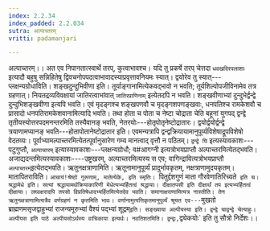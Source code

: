 ```yaml
---
index: 2.2.34
index_padded: 2.2.034
sutra: अल्पाच्तरम्
vritti: padamanjari

---
```

अल्पाच्तरम्।। अत एव निपानतात्स्वार्थे तरप्, कुत्वाभावश्च। यदि तु प्रकर्षे तरप् चेत्तदा `धवखदिरपलाशाः` इत्यादौ बहुषु सन्निहितेषु द्विवचनोपपदत्वाभावादस्याप्रवृत्तावनियमः स्यात्। द्वयोरेव तु स्यात्---प्लक्षन्यग्रोधाविति। शङ्खदुन्दुभिवीणा इति। तूर्याङ्गानामित्येकवद्भावो न भवति; तूर्यशिल्पोपजीविनामेव तत्र ग्रहणात्। नियतद्रव्यविवक्षायां जातिरत्वाभांवात् `जातिरप्राणिनाम्` इत्येतदपि न भवति। शङ्खवीणाभ्यां दुन्दुभेर्द्वन्द्वे दुन्दुभिशङ्खवीणा इत्यपि भवति। एवं मृदङ्गश्च शङ्खपणवौ च मृदङ्गशपणङ्खवाः, धनपतिश्च रामकेशवौ च प्रासादो धनपतिरामकेशवानामित्यादि भवति। तथा होता च पोता च नेष्टा चोद्राता चेति बहूनां युगपद् द्वन्द्वे तृतीयस्योत्तरपदमनन्तरमिति तस्यैवानङ् भवति, नेतरयोः---होतृपोतृनेष्टोद्रातारः। द्वयोर्द्वयोर्द्वन्द्वे त्रयाणामप्यानङ् भवति---होतापोतानेष्टोद्रातार इति। एवमन्यत्रापि द्वन्द्वक्रियायामानुपूर्व्यविशेषाद्रूपविशेषो वेदतव्यः। पूर्वाभ्यामल्पाच्तरमित्येतत्पूर्वानुसारेण गम्य मानत्वाद् वृत्तौ न पठितम्। `द्वन्द्वे घि` इत्यस्यावकाशः---पटुगुप्तौ, `अल्पाच्तरम्` इत्यास्यावकाशः---प्लक्षन्यग्रोधौ; व#आगग्नी इत्यत्रोभयप्राप्तौ अल्पाच्तरमित्येतद्भवति। अजाद्यदन्तमित्यस्यावकाशः----उष्ट्रखरम्, अल्पाच्तरमित्यस्य स एव; वागिन्द्रावित्यत्रोभयप्राप्तौ `अल्पाच्तरम्`इत्येतद्भवति।
ऋतुनक्षत्राणामिति। ऋतूनामानुपूर्व्यं प्रादुर्भावकृतम्, नक्षत्राणामुदयकृतम्। मातापितराविति। `आचायं!श्रेष्ठो गुरूणाम्, मातेत्येके, इति स्मृतिः। `पितुर्द्दशगुणं माता गौरवेणातिरिच्यते` इति च।
श्रद्धामेधे इति। सत्यां श्रद्धायामर्थक्रियाकारिणी मेधेत्यभ्यर्हितत्वं श्रद्धायाः। दीक्षातपसी इति दीक्षार्थं तप इत्यभ्यर्हितत्वं दीक्षायाः। लघ्वक्षरादपि तपसो विप्रतिषेधादभ्यर्हितमित्येतदेव भवति।
समानाक्षराणामित्यत्र नास्तीति। तेन ऋतुनक्षत्राणामित्यत्रैव वर्णग्रहणं न कृतमिति भावः। वर्णानामुत्पत्तिकृतमानुपूर्व्यं श्रूयत एव---`मुखतो ब्राह्मणमसृजद्वाहुभ्यां राजन्यमूरुभ्यां वैश्यं पद्भ्यां शूद्रम्` इति।
सङ्ख्याया अल्पीयस्या इति। द्वन्द्वे चाद्वन्द्वे चेत्याहुः। अल्पीयस इति पाठे अल्पीयसोऽर्थस्य वाचिकाया इत्यर्थः। नवतिशतमिति। द्वन्द्वः, `द्व्येकयोः` इति तु सौत्रो निर्देशः।।